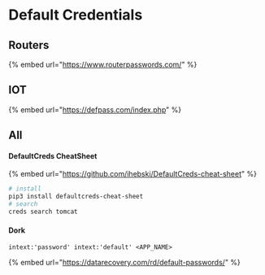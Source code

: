 # Default Credentials

## Routers

{% embed url="https://www.routerpasswords.com/" %}

## IOT

{% embed url="https://defpass.com/index.php" %}

## All

#### DefaultCreds CheatSheet

{% embed url="https://github.com/ihebski/DefaultCreds-cheat-sheet" %}

```bash
# install
pip3 install defaultcreds-cheat-sheet
# search
creds search tomcat
```

#### Dork

```
intext:'password' intext:'default' <APP_NAME>
```

{% embed url="https://datarecovery.com/rd/default-passwords/" %}

